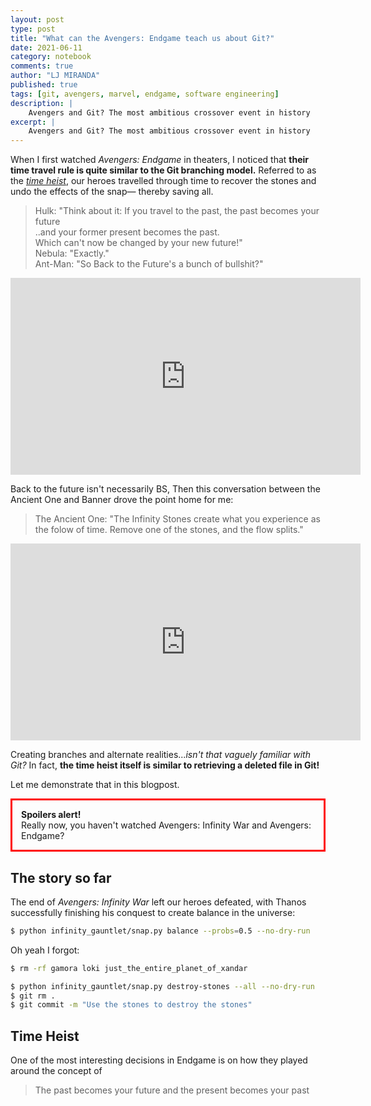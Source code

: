 ```yaml
---
layout: post
type: post
title: "What can the Avengers: Endgame teach us about Git?"
date: 2021-06-11
category: notebook
comments: true
author: "LJ MIRANDA"
published: true
tags: [git, avengers, marvel, endgame, software engineering]
description: |
    Avengers and Git? The most ambitious crossover event in history
excerpt: |
    Avengers and Git? The most ambitious crossover event in history
---
```



<span class="firstcharacter">W</span>hen I first watched *Avengers: Endgame* in
theaters, I noticed that **their time travel rule is quite similar to the Git
branching model.** Referred to as the [*time
heist*](https://marvelcinematicuniverse.fandom.com/wiki/Time_Heist), our heroes
travelled through time to recover the stones and undo the effects of the
snap&mdash; thereby saving all. 


> Hulk: "Think about it: If you travel to the past, the past becomes your future  
> ..and your former present becomes the past.  
> Which can't now be changed by your new future!"  
> Nebula: "Exactly."  
> Ant-Man: "So Back to the Future's a bunch of bullshit?"


<p align="center"><iframe width="560" height="315" src="https://www.youtube.com/embed/OstryGGxgXo" title="YouTube video player" frameborder="0" allow="accelerometer; autoplay; clipboard-write; encrypted-media; gyroscope; picture-in-picture" allowfullscreen></iframe></p>

Back to the future isn't necessarily BS, 
Then this conversation between the Ancient One and Banner drove the point home
for me:

> The Ancient One: "The Infinity Stones create what you experience as the folow
> of time. Remove one of the stones, and the flow splits."

<p align="center"><iframe width="560" height="315" src="https://www.youtube.com/embed/RNBKKGM1w88?start=57" title="YouTube video player" frameborder="0" allow="accelerometer; autoplay; clipboard-write; encrypted-media; gyroscope; picture-in-picture" allowfullscreen></iframe></p>

Creating branches and alternate realities...*isn't that vaguely familiar with
Git?* In fact, **the time heist itself is similar to retrieving a deleted file
in Git!** 

Let me demonstrate that in this blogpost.

<p style="border:3px; border-style:solid; border-color:#FF0000; padding: 1em;">
<b>Spoilers alert!</b><br>
Really now, you haven't watched Avengers: Infinity War and Avengers: Endgame? </p>



## The story so far

The end of *Avengers: Infinity War* left our heroes defeated, with Thanos
successfully finishing his conquest to create balance in the universe:


```sh
$ python infinity_gauntlet/snap.py balance --probs=0.5 --no-dry-run
```

Oh yeah I forgot:

```sh
$ rm -rf gamora loki just_the_entire_planet_of_xandar
```




```sh
$ python infinity_gauntlet/snap.py destroy-stones --all --no-dry-run
$ git rm .
$ git commit -m "Use the stones to destroy the stones"
```


## Time Heist

One of the most interesting decisions in Endgame is on how they played around
the concept of 

> The past becomes your future and the present becomes your past



<!-- Recovering the stones -->



<!-- Defeating Thanos -->


<!--

I focused solely on the time heist because the git model still can't explain:
* How Steve was married to Peggy all along. 
* How Doctor Strange can see multiple points in the future

* Pleaaaase, in an actual work setting, please don't write git commits this way
Instead, I will point you to chris beam's famous article on writing better commit messages

* So Thanos codes in Python? He's probably the guy who likes dynamically-typed languages, but still adds
type hints in his parameter arguments. Anyway, to make the CLI, I believe he's using click.

-->


